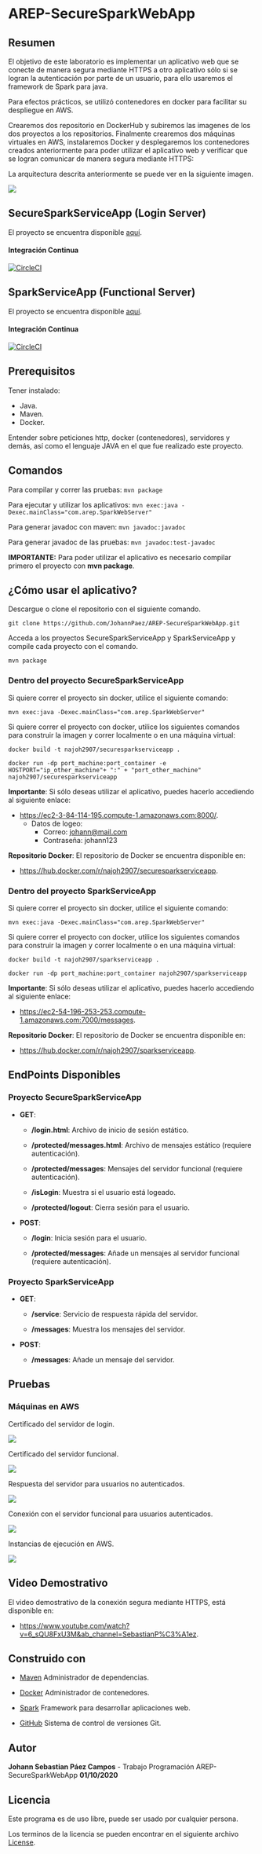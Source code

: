 # AREP-SecureSparkWebApp

## Resumen
El objetivo de este laboratorio es implementar un aplicativo web que se conecte de manera segura mediante HTTPS a otro aplicativo sólo si se logran la autenticación por parte de un usuario, para ello usaremos el framework de Spark para java.

Para efectos prácticos, se utilizó contenedores en docker para facilitar su despliegue en AWS.

Crearemos dos repositorio en DockerHub y subiremos las imagenes de los dos proyectos a los repositorios.
Finalmente crearemos dos máquinas virtuales en AWS, instalaremos Docker y desplegaremos los contenedores creados anteriormente para poder utilizar el aplicativo web y verificar que se logran comunicar de manera segura mediante HTTPS:

La arquitectura descrita anteriormente se puede ver en la siguiente imagen.

![](Images/Arquitectura.png)

## SecureSparkServiceApp (Login Server)
El proyecto se encuentra disponible [aquí](https://github.com/JohannPaez/AREP-SecureSparkServiceApp).
#### Integración Continua
[![CircleCI](https://circleci.com/gh/JohannPaez/AREP-SecureSparkServiceApp.svg?style=svg)](https://circleci.com/gh/JohannPaez/AREP-SecureSparkServiceApp)

## SparkServiceApp (Functional Server)
El proyecto se encuentra disponible [aquí](https://github.com/JohannPaez/AREP-SparkServiceApp).
#### Integración Continua
[![CircleCI](https://circleci.com/gh/JohannPaez/AREP-SparkServiceApp.svg?style=svg)](https://circleci.com/gh/JohannPaez/AREP-SparkServiceApp)

   
 ## Prerequisitos
 Tener instalado:
 - Java.
 - Maven.
 - Docker.
 
 Entender sobre peticiones http, docker (contenedores), servidores y demás, así como el lenguaje JAVA en el que fue realizado este proyecto.
 
 ## Comandos 
  Para compilar y correr las pruebas: ```mvn package```
  
  Para ejecutar y utilizar los aplicativos: ```mvn exec:java -Dexec.mainClass="com.arep.SparkWebServer"```
  
  Para generar javadoc con maven: ```mvn javadoc:javadoc```
  
  Para generar javadoc de las pruebas: ```mvn javadoc:test-javadoc```
  
  **IMPORTANTE:** Para poder utilizar el aplicativo es necesario compilar primero el proyecto con **mvn package**.
 
 ## ¿Cómo usar el aplicativo?
 Descargue o clone el repositorio con el siguiente comando.
 
    git clone https://github.com/JohannPaez/AREP-SecureSparkWebApp.git
    
Acceda a los proyectos SecureSparkServiceApp y SparkServiceApp y compile cada proyecto con el comando.

    mvn package

### Dentro del proyecto SecureSparkServiceApp

Si quiere correr el proyecto sin docker, utilice el siguiente comando:

    mvn exec:java -Dexec.mainClass="com.arep.SparkWebServer"
    
Si quiere correr el proyecto con docker, utilice los siguientes comandos para construir la imagen y correr localmente o en una máquina virtual:

    docker build -t najoh2907/securesparkserviceapp .
    
    docker run -dp port_machine:port_container -e HOSTPORT="ip_other_machine"+ ":" + "port_other_machine" najoh2907/securesparkserviceapp
    
**Importante**: Si sólo deseas utilizar el aplicativo, puedes hacerlo accediendo al siguiente enlace:
- https://ec2-3-84-114-195.compute-1.amazonaws.com:8000/.
   - Datos de logeo:
      - Correo: johann@mail.com
      - Contraseña: johann123

**Repositorio Docker**: El repositorio de Docker se encuentra disponible en:
- https://hub.docker.com/r/najoh2907/securesparkserviceapp.


### Dentro del proyecto SparkServiceApp

Si quiere correr el proyecto sin docker, utilice el siguiente comando:

    mvn exec:java -Dexec.mainClass="com.arep.SparkWebServer"
    
Si quiere correr el proyecto con docker, utilice los siguientes comandos para construir la imagen y correr localmente o en una máquina virtual:

    docker build -t najoh2907/sparkserviceapp .
    
    docker run -dp port_machine:port_container najoh2907/sparkserviceapp
                           
**Importante**: Si sólo deseas utilizar el aplicativo, puedes hacerlo accediendo al siguiente enlace:
- https://ec2-54-196-253-253.compute-1.amazonaws.com:7000/messages.

**Repositorio Docker**: El repositorio de Docker se encuentra disponible en:
- https://hub.docker.com/r/najoh2907/sparkserviceapp.

 ## EndPoints Disponibles 
 
### Proyecto SecureSparkServiceApp

- **GET**:

  - **/login.html**: Archivo de inicio de sesión estático.

  - **/protected/messages.html**: Archivo de mensajes estático (requiere autenticación).

  - **/protected/messages**: Mensajes del servidor funcional (requiere autenticación).

  - **/isLogin**: Muestra si el usuario está logeado.

  - **/protected/logout**: Cierra sesión para el usuario.

- **POST**:

  - **/login**: Inicia sesión para el usuario.

  - **/protected/messages**: Añade un mensajes al servidor funcional (requiere autenticación).


### Proyecto SparkServiceApp

- **GET**:

  - **/service**: Servicio de respuesta rápida del servidor. 

  - **/messages**: Muestra los mensajes del servidor.

- **POST**:

  - **/messages**: Añade un mensaje del servidor.


## Pruebas


### Máquinas en AWS

Certificado del servidor de login.

![](Images/Imagen1.png)

Certificado del servidor funcional.

![](Images/Imagen2.png)

Respuesta del servidor para usuarios no autenticados.

![](Images/Imagen3.png)

Conexión con el servidor funcional para usuarios autenticados.

![](Images/Imagen4.png)

Instancias de ejecución en AWS.

![](Images/Instancias.png)

## Video Demostrativo

El video demostrativo de la conexión segura mediante HTTPS, está disponible en:

- https://www.youtube.com/watch?v=6_sQU8FxU3M&ab_channel=SebastianP%C3%A1ez.


## Construido con

- [Maven](https://maven.apache.org/) Administrador de dependencias.

- [Docker](https://www.docker.com/) Administrador de contenedores.

- [Spark](http://sparkjava.com/) Framework para desarrollar aplicaciones web.

- [GitHub](https://github.com/) Sistema de control de versiones Git.

## Autor
**Johann Sebastian Páez Campos** - Trabajo Programación AREP-SecureSparkWebApp **01/10/2020**

## Licencia
Este programa es de uso libre, puede ser usado por cualquier persona.

Los terminos de la licencia se pueden encontrar en el siguiente archivo [License](LICENSE).
